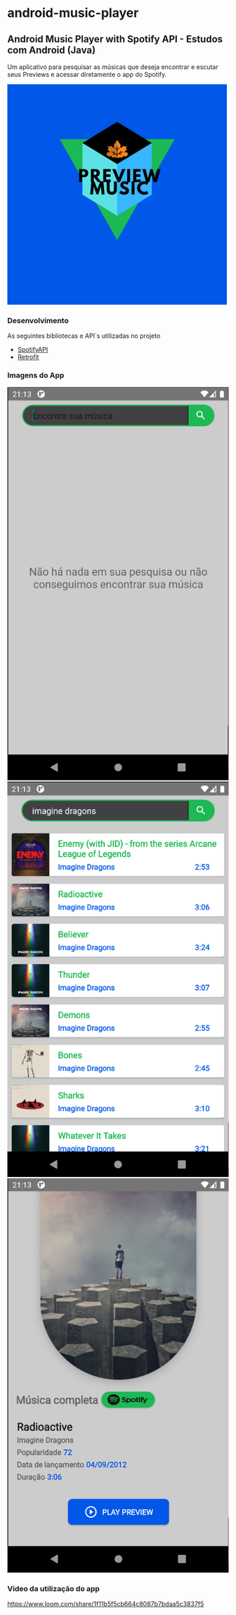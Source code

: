 # android-music-player
## Android Music Player with Spotify API - Estudos com Android (Java)

Um aplicativo para pesquisar as músicas que deseja encontrar e escutar seus Previews e acessar diretamente o app do Spotify.

![Logo](./images-app/preview_music.png)

### Desenvolvimento

As seguintes bibliotecas e API`s utilizadas no projeto

- [SpotifyAPI](https://rapidapi.com/Glavier/api/spotify23/)
- [Retrofit](https://square.github.io/retrofit/)

### Imagens do App
![Imagem 3](./images-app/image3.png)
![Imagem 2](./images-app/image2.png)
![Imagem 1](./images-app/image1.png)

### Video da utilização do app
https://www.loom.com/share/1f11b5f5cb664c8087b7bdaa5c3837f5
